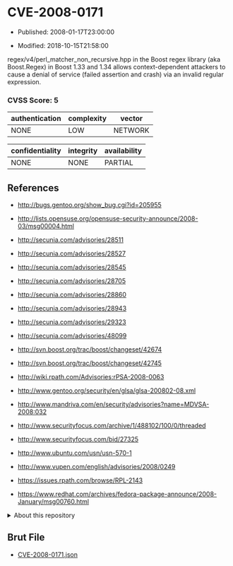 # CVE-2008-0171

- Published: 2008-01-17T23:00:00

- Modified: 2018-10-15T21:58:00

regex/v4/perl_matcher_non_recursive.hpp in the Boost regex library (aka Boost.Regex) in Boost 1.33 and 1.34 allows context-dependent attackers to cause a denial of service (failed assertion and crash) via an invalid regular expression.

### CVSS Score: **5**

| authentication | complexity | vector |
| --- | --- | --- |
| NONE | LOW | NETWORK |

| confidentiality | integrity | availability |
| --- | --- | --- |
| NONE | NONE | PARTIAL |

## References

* http://bugs.gentoo.org/show_bug.cgi?id=205955

* http://lists.opensuse.org/opensuse-security-announce/2008-03/msg00004.html

* http://secunia.com/advisories/28511

* http://secunia.com/advisories/28527

* http://secunia.com/advisories/28545

* http://secunia.com/advisories/28705

* http://secunia.com/advisories/28860

* http://secunia.com/advisories/28943

* http://secunia.com/advisories/29323

* http://secunia.com/advisories/48099

* http://svn.boost.org/trac/boost/changeset/42674

* http://svn.boost.org/trac/boost/changeset/42745

* http://wiki.rpath.com/Advisories:rPSA-2008-0063

* http://www.gentoo.org/security/en/glsa/glsa-200802-08.xml

* http://www.mandriva.com/en/security/advisories?name=MDVSA-2008:032

* http://www.securityfocus.com/archive/1/488102/100/0/threaded

* http://www.securityfocus.com/bid/27325

* http://www.ubuntu.com/usn/usn-570-1

* http://www.vupen.com/english/advisories/2008/0249

* https://issues.rpath.com/browse/RPL-2143

* https://www.redhat.com/archives/fedora-package-announce/2008-January/msg00760.html

<details>
<summary>About this repository</summary> 

  This repository is part of the project [Live Hack CVE](https://github.com/Live-Hack-CVE). Main website can be found [www.live-hack.org](https://www.live-hack.org) 
  
  Made by [Sn0wAlice](https://github.com/Sn0wAlice) for the people that care about security and need to have a feed of the latest CVEs. Hope you enjoy it, don't forget to star the repo and follow me on [Twitter](https://twitter.com/Sn0wAlice) and [Github](https://github.com/Sn0wAlice). And that is my [personnal website](https://www.alice-snow.me/)

  - [Home Page](https://github.com/Live-Hack-CVE)
  - [Framework](https://github.com/Live-Hack-CVE/cve-framework)
  - [CVE database](https://github.com/Live-Hack-CVE/full_database)
  - [Changelog](https://github.com/Live-Hack-CVE/Changelog)
</details>

## Brut File

* [CVE-2008-0171.json](https://raw.githubusercontent.com/Live-Hack-CVE/full_database/main/cves/2008/CVE-2008-0171.json)

